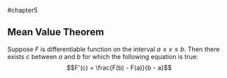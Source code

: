 #chapter5 

## Mean Value Theorem
Suppose $F$ is differentiable function on the interval $a\leq x\leq b$. Then there exists $c$ between $a$ and $b$ for which the following equation is true: $$F'(c) = \frac{F(b) - F(a)}{b - a}$$

